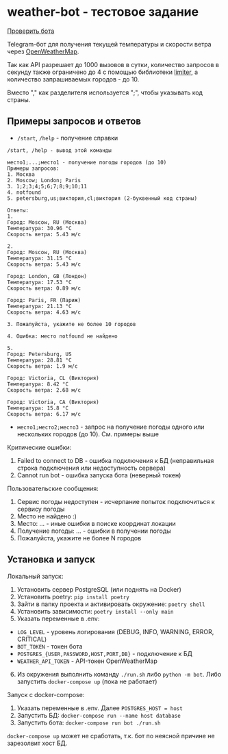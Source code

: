 # weather-bot - тестовое задание

[Проверить бота](https://t.me/naboka_weather_bot)

Telegram-бот для получения текущей температуры и скорости ветра через [OpenWeatherMap](https://openweathermap.org).

Так как API разрешает до 1000 вызовов в сутки, количество запросов в секунду также ограничено до 4 с помощью библиотеки [limiter](https://pypi.org/project/limiter/), а количество запрашиваемых городов - до 10.

Вместо "," как разделителя используется ";", чтобы указывать код страны.

## Примеры запросов и ответов
- `/start`, `/help` - получение справки
```
/start, /help - вывод этой команды

место1;...;место1 - получение погоды городов (до 10)
Примеры запросов:
1. Москва
2. Moscow; London; Paris
3. 1;2;3;4;5;6;7;8;9;10;11
4. notfound
5. petersburg,us;виктория,cl;виктория (2-буквенный код страны)

Ответы:
1.
Город: Moscow, RU (Москва)
Температура: 30.96 °C
Скорость ветра: 5.43 м/с

2.
Город: Moscow, RU (Москва)
Температура: 31.15 °C
Скорость ветра: 5.43 м/с

Город: London, GB (Лондон)
Температура: 17.53 °C
Скорость ветра: 0.89 м/с

Город: Paris, FR (Париж)
Температура: 21.13 °C
Скорость ветра: 4.63 м/с

3. Пожалуйста, укажите не более 10 городов

4. Ошибка: место notfound не найдено

5.
Город: Petersburg, US
Температура: 28.81 °C
Скорость ветра: 1.9 м/с

Город: Victoria, CL (Виктория)
Температура: 8.42 °C
Скорость ветра: 2.68 м/с

Город: Victoria, CA (Виктория)
Температура: 15.8 °C
Скорость ветра: 6.17 м/с
```
- `место1;место2;место3` - запрос на получение погоды одного или нескольких городов (до 10). См. примеры выше

Критические ошибки:
1. Failed to connect to DB - ошибка подключения к БД (неправильная строка подключения или недоступность сервера)
2. Cannot run bot - ошибка запуска бота (неверный токен)

Пользовательские сообщения:
1. Сервис погоды недоступен - исчерпание попыток подключиться к сервису погоды
2. Место не найдено :)
3. Место: ... - иные ошибки в поиске координат локации
4. Получение погоды: ... - ошибки в получении погоды
5. Пожалуйста, укажите не более N городов

## Установка и запуск
Локальный запуск:
1. Установить сервер PostgreSQL (или поднять на Docker)
2. Установить poetry: `pip install poetry`
3. Зайти в папку проекта и активировать окружение: `poetry shell`
4. Установить зависимости: `poetry install --only main`
5. Указать переменные в .env:
  - `LOG_LEVEL` - уровень логирования (DEBUG, INFO, WARNING, ERROR, CRITICAL)
  - `BOT_TOKEN` - токен бота
  - `POSTGRES_{USER,PASSWORD,HOST,PORT,DB}` - подключение к БД
  - `WEATHER_API_TOKEN` - API-токен OpenWeatherMap
6. Из окружения выполнить команду `./run.sh` либо `python -m bot`. Либо запустить `docker-compose up` (пока не работает)

Запуск с docker-compose:
1. Указать переменные в .env. Далее `POSTGRES_HOST = host`
2. Запустить БД: `docker-compose run --name host database`
3. Запустить бота: `docker-compose run bot ./run.sh`

`docker-compose up` может не сработать, т.к. бот по неясной причине не зарезолвит хост БД.
